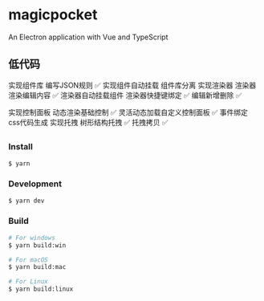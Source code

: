 # magicpocket

An Electron application with Vue and TypeScript

## 低代码

实现组件库
  编写JSON规则 ✅
  实现组件自动挂载
  组件库分离
实现渲染器
  渲染器渲染编辑内容 ✅
  渲染器自动挂载组件
  渲染器快捷键绑定 ✅
  编辑新增删除 ✅

实现控制面板
  动态渲染基础控制 ✅
  灵活动态加载自定义控制面板 ✅
  事件绑定
  css代码生成
实现托拽
  树形结构托拽 ✅
  托拽拷贝 ✅

## 

### Install

```bash
$ yarn
```

### Development

```bash
$ yarn dev
```

### Build

```bash
# For windows
$ yarn build:win

# For macOS
$ yarn build:mac

# For Linux
$ yarn build:linux
```
